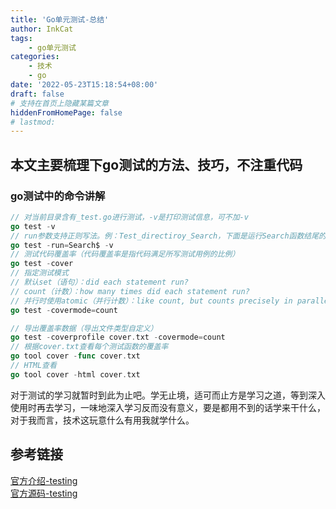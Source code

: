 ```yaml
---
title: 'Go单元测试-总结'
author: InkCat
tags: 
    - go单元测试
categories: 
    - 技术
    - go
date: '2022-05-23T15:18:54+08:00'
draft: false
# 支持在首页上隐藏某篇文章
hiddenFromHomePage: false
# lastmod:
---
```


## **本文主要梳理下go测试的方法、技巧，不注重代码**

### go测试中的命令讲解

```go
// 对当前目录含有_test.go进行测试，-v是打印测试信息，可不加-v
go test -v
// run参数支持正则写法。例：Test_directiroy_Search，下面是运行Search函数结尾的测试（-bench同样）
go test -run=Search$ -v
// 测试代码覆盖率（代码覆盖率是指代码满足所写测试用例的比例） 
go test -cover
// 指定测试模式
// 默认set（语句）：did each statement run?
// count（计数）：how many times did each statement run?
// 并行时使用atomic（并行计数）：like count, but counts precisely in parallel programs
go test -covermode=count

// 导出覆盖率数据（导出文件类型自定义）
go test -coverprofile cover.txt -covermode=count
// 根据cover.txt查看每个测试函数的覆盖率
go tool cover -func cover.txt
// HTML查看
go tool cover -html cover.txt
```

对于测试的学习就暂时到此为止吧。学无止境，适可而止方是学习之道，等到深入使用时再去学习，一味地深入学习反而没有意义，要是都用不到的话学来干什么，对于我而言，技术这玩意什么有用我就学什么。

## 参考链接
[官方介绍-testing](https://go.dev/blog/cover)  
[官方源码-testing](https://pkg.go.dev/testing?utm_source=godoc#pkg-functions)
